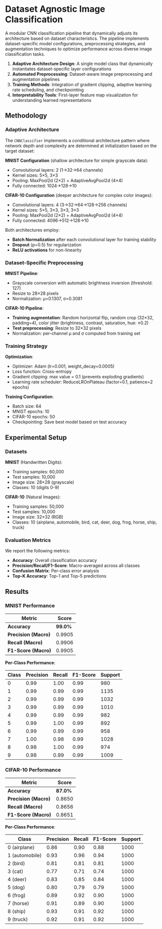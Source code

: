 # Dataset Agnostic Image Classification

A modular CNN classification pipeline that dynamically adjusts its architecture based on dataset characteristics. The pipeline implements dataset-specific model configurations, preprocessing strategies, and augmentation techniques to optimize performance across diverse image classification tasks.

1. **Adaptive Architecture Design**: A single model class that dynamically instantiates dataset-specific layer configurations
2. **Automated Preprocessing**: Dataset-aware image preprocessing and augmentation pipelines
3. **Training Methods**: Integration of gradient clipping, adaptive learning rate scheduling, and checkpointing
4. **Interpretability Tools**: First-layer feature map visualization for understanding learned representations

## Methodology

### Adaptive Architecture

The `CNNClassifier` implements a conditional architecture pattern where network depth and complexity are determined at initialization based on the target dataset:

**MNIST Configuration** (shallow architecture for simple grayscale data):
- Convolutional layers: 2 (1→32→64 channels)
- Kernel sizes: 5×5, 3×3
- Pooling: MaxPool2d (2×2) + AdaptiveAvgPool2d (4×4)
- Fully connected: 1024→128→10

**CIFAR-10 Configuration** (deeper architecture for complex color images):
- Convolutional layers: 4 (3→32→64→128→256 channels)
- Kernel sizes: 5×5, 3×3, 3×3, 3×3
- Pooling: MaxPool2d (2×2) + AdaptiveAvgPool2d (4×4)
- Fully connected: 4096→512→128→10

Both architectures employ:
- **Batch Normalization** after each convolutional layer for training stability
- **Dropout** (p=0.5) for regularization
- **ReLU activations** for non-linearity

### Dataset-Specific Preprocessing

**MNIST Pipeline**:
- Grayscale conversion with automatic brightness inversion (threshold: 127)
- Resize to 28×28 pixels
- Normalization: μ=0.1307, σ=0.3081

**CIFAR-10 Pipeline**:
- **Training augmentation**: Random horizontal flip, random crop (32×32, padding=4), color jitter (brightness, contrast, saturation, hue: ±0.2)
- **Test preprocessing**: Resize to 32×32 pixels
- Normalization: per-channel μ and σ computed from training set

### Training Strategy

**Optimization**:
- Optimizer: Adam (lr=0.001, weight_decay=0.0005)
- Loss function: Cross-entropy
- Gradient clipping: max value = 0.1 (prevents exploding gradients)
- Learning rate scheduler: ReduceLROnPlateau (factor=0.1, patience=2 epochs)

**Training Configuration**:
- Batch size: 64
- MNIST epochs: 10
- CIFAR-10 epochs: 50
- Checkpointing: Save best model based on test accuracy

## Experimental Setup

### Datasets

**MNIST** (Handwritten Digits):
- Training samples: 60,000
- Test samples: 10,000
- Image size: 28×28 (grayscale)
- Classes: 10 (digits 0-9)

**CIFAR-10** (Natural Images):
- Training samples: 50,000
- Test samples: 10,000
- Image size: 32×32 (RGB)
- Classes: 10 (airplane, automobile, bird, cat, deer, dog, frog, horse, ship, truck)

### Evaluation Metrics

We report the following metrics:
- **Accuracy**: Overall classification accuracy
- **Precision/Recall/F1-Score**: Macro-averaged across all classes
- **Confusion Matrix**: Per-class error analysis
- **Top-K Accuracy**: Top-1 and Top-5 predictions

## Results

### MNIST Performance

| Metric | Score |
|--------|-------|
| **Accuracy** | **99.0%** |
| **Precision (Macro)** | 0.9905 |
| **Recall (Macro)** | 0.9906 |
| **F1-Score (Macro)** | 0.9905 |

**Per-Class Performance**:

| Class | Precision | Recall | F1-Score | Support |
|-------|-----------|--------|----------|---------|
| 0     | 0.99      | 1.00   | 0.99     | 980     |
| 1     | 0.99      | 0.99   | 0.99     | 1135    |
| 2     | 0.99      | 0.99   | 0.99     | 1032    |
| 3     | 0.99      | 0.99   | 0.99     | 1010    |
| 4     | 0.99      | 0.99   | 0.99     | 982     |
| 5     | 0.99      | 1.00   | 0.99     | 892     |
| 6     | 0.99      | 0.99   | 0.99     | 958     |
| 7     | 1.00      | 0.98   | 0.99     | 1028    |
| 8     | 0.98      | 1.00   | 0.99     | 974     |
| 9     | 0.98      | 0.99   | 0.99     | 1009    |

### CIFAR-10 Performance

| Metric | Score |
|--------|-------|
| **Accuracy** | **87.0%** |
| **Precision (Macro)** | 0.8650 |
| **Recall (Macro)** | 0.8656 |
| **F1-Score (Macro)** | 0.8651 |

**Per-Class Performance**:

| Class | Precision | Recall | F1-Score | Support |
|-------|-----------|--------|----------|---------|
| 0 (airplane)    | 0.86 | 0.90 | 0.88 | 1000 |
| 1 (automobile)  | 0.93 | 0.96 | 0.94 | 1000 |
| 2 (bird)        | 0.81 | 0.81 | 0.81 | 1000 |
| 3 (cat)         | 0.77 | 0.71 | 0.74 | 1000 |
| 4 (deer)        | 0.83 | 0.85 | 0.84 | 1000 |
| 5 (dog)         | 0.80 | 0.79 | 0.79 | 1000 |
| 6 (frog)        | 0.89 | 0.92 | 0.90 | 1000 |
| 7 (horse)       | 0.91 | 0.89 | 0.90 | 1000 |
| 8 (ship)        | 0.93 | 0.91 | 0.92 | 1000 |
| 9 (truck)       | 0.92 | 0.91 | 0.92 | 1000 |
